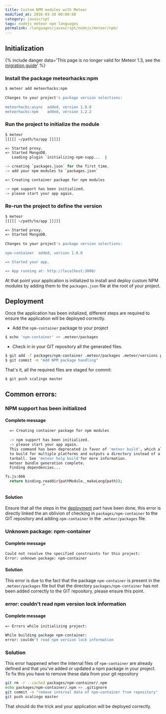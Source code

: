 ```yaml
---
title: Custom NPM modules with Meteor
modified_at: 2016-03-30 00:00:00
category: javascript
tags: nodejs meteor npm languages
permalink: /languages/javascript/nodejs/meteor/npm/
---
```


## Initialization

{% include danger data='This page is no longer valid for Meteor 1.3, see the <a href="http://guide.meteor.com/1.3-migration.html" target="_blank">migration guide</a>' %}

### Install the package meteorhacks:npm

```bash
$ meteor add meteorhacks:npm
                                              
Changes to your project's package version selections:
                                              
meteorhacks:async  added, version 1.0.0       
meteorhacks:npm    added, version 1.2.2
```

### Run the project to initialize the module

```bash
$ meteor
[[[[[ ~/path/to/app ]]]]]                 

=> Started proxy.                             
=> Started MongoDB.                           
   Loading plugin `initializing-npm-supp...  |

-> creating `packages.json` for the first time.
-> add your npm modules to `packages.json`

=> Creating container package for npm modules

-> npm support has been initialized.
-> please start your app again.
```

### Re-run the project to define the version
```bash
$ meteor
[[[[[ ~/path/to/app ]]]]]                 

=> Started proxy.                             
=> Started MongoDB.                           
                                              
Changes to your project's package version selections:
                                              
npm-container  added, version 1.0.0           

=> Started your app.                          

=> App running at: http://localhost:3000/
```

At that point your application is initialized to install and deploy custom
NPM modules by adding them to the `packages.json` file at the root of your
project.

## Deployment

Once the application has been initalized, different steps are required to
ensure the application will be deployed correctly.

* Add  the `npm-container` package to your project

```bash
$ echo 'npm-container' >> .meteor/packages
```

* Check in in your GIT repository all the generated files.

```bash
$ git add -f packages/npm-container .meteor/packages .meteor/versions packages.json
$ git commit -m "Add NPM package handling"
```

That's it, all the required files are staged for commit:

```bash
$ git push scalingo master
```

## Common errors:

### NPM support has been initialized

#### Complete message

```bash
  => Creating container package for npm modules
  
  -> npm support has been initialized.
  -> please start your app again.
  This command has been deprecated in favor of 'meteor build', which allows you
  to build for multiple platforms and outputs a directory instead of a single
  tarball. See 'meteor help build'for more information.
  meteor bundle generation complete.
  Finding dependencies...

fs.js:666
  return binding.readdir(pathModule._makeLong(path));
                 ^
```

#### Solution

Ensure that all the steps in the [deployment](#deployment) part have been done,
this error is directly linked the an oblivion of checking in
`packages/npm-container` to the GIT repository and adding `npm-container` in
the `.meteor/packages` file.

### Unknown package: npm-container

#### Complete message

```bash
Could not resolve the specified constraints for this project:
Error: unknown package: npm-container
```

#### Solution

This error is due to the fact that the package `npm-container` is present in
the `.meteor/packages` file but that the directory `packages/npm-container` has
not been added correctly to the GIT repository, please ensure this point.


### error: couldn't read npm version lock information

#### Complete message

```bash
=> Errors while initializing project: 

While building package npm-container: 
error: couldn't read npm version lock information
```

### Solution

This error happened when the internal files of `npm-container` are already defined
and that you've added or updated a npm package in your project. To fix this you have
to remove these data from your git repository

```bash
git rm -r --cached packages/npm-container/.npm
echo packages/npm-container/.npm >> .gitignore
git commit -m "remove internal data of npm-container from repository"
git push scalingo master
```

That should do the trick and your application will be deployed correctly.

